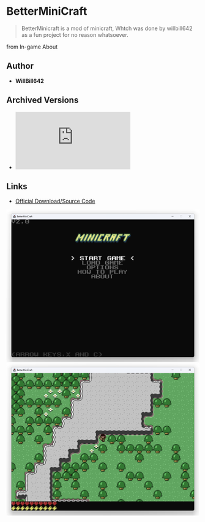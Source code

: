 <detail>

# BetterMiniCraft 
  
>BetterMinicraft is a mod of minicraft, Whtch was done by willbill642 as a fun project for no reason whatsoever.  

from In-game About
  
## Author 
- **WillBill642** 

## Archived Versions 
- ![BetterMiniCraft - v2](https://github.com/FurnishedChunk/Minicraft-Mod-Archives/raw/master/Minicraft%20Mods/BetterMinicraft/BetterMiniCraft%20v2.jar) 

## Links
- [Official Download/Source Code](http://www.mediafire.com/?i001ptofyf7pvda)    

![BetterMiniCraft_main](https://github.com/FurnishedChunk/Minicraft-Mod-Archives/blob/master/readme_shot/Betterminicraft_main.png)
![BetterMiniCraft](https://github.com/FurnishedChunk/Minicraft-Mod-Archives/blob/master/readme_shot/betterminicraft.png)
</detail>
<p>

<detail>